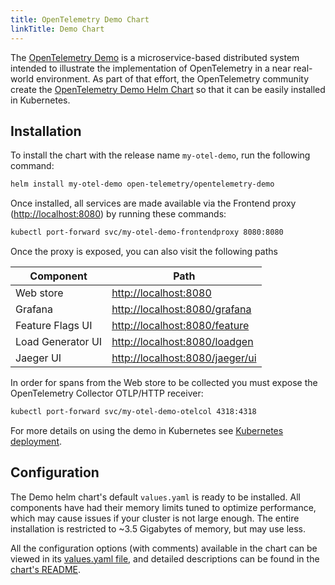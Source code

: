 ```yaml
---
title: OpenTelemetry Demo Chart
linkTitle: Demo Chart
---
```


The [OpenTelemetry Demo](/docs/demo/) is a microservice-based distributed system
intended to illustrate the implementation of OpenTelemetry in a near real-world
environment. As part of that effort, the OpenTelemetry community create the
[OpenTelemetry Demo Helm Chart](https://github.com/open-telemetry/opentelemetry-helm-charts/tree/main/charts/opentelemetry-demo)
so that it can be easily installed in Kubernetes.

## Installation

To install the chart with the release name `my-otel-demo`, run the following
command:

```sh
helm install my-otel-demo open-telemetry/opentelemetry-demo
```

Once installed, all services are made available via the Frontend proxy
(<http://localhost:8080>) by running these commands:

```sh
kubectl port-forward svc/my-otel-demo-frontendproxy 8080:8080
```

Once the proxy is exposed, you can also visit the following paths

| Component         | Path                              |
| ----------------- | --------------------------------- |
| Web store         | <http://localhost:8080>           |
| Grafana           | <http://localhost:8080/grafana>   |
| Feature Flags UI  | <http://localhost:8080/feature>   |
| Load Generator UI | <http://localhost:8080/loadgen>   |
| Jaeger UI         | <http://localhost:8080/jaeger/ui> |

In order for spans from the Web store to be collected you must expose the
OpenTelemetry Collector OTLP/HTTP receiver:

```sh
kubectl port-forward svc/my-otel-demo-otelcol 4318:4318
```

For more details on using the demo in Kubernetes see
[Kubernetes deployment](/docs/demo/kubernetes-deployment/).

## Configuration

The Demo helm chart's default `values.yaml` is ready to be installed. All
components have had their memory limits tuned to optimize performance, which may
cause issues if your cluster is not large enough. The entire installation is
restricted to ~3.5 Gigabytes of memory, but may use less.

All the configuration options (with comments) available in the chart can be
viewed in its
[values.yaml file](https://github.com/open-telemetry/opentelemetry-helm-charts/blob/main/charts/opentelemetry-operator/values.yaml),
and detailed descriptions can be found in the
[chart's README](https://github.com/open-telemetry/opentelemetry-helm-charts/tree/main/charts/opentelemetry-demo#chart-parameters).
